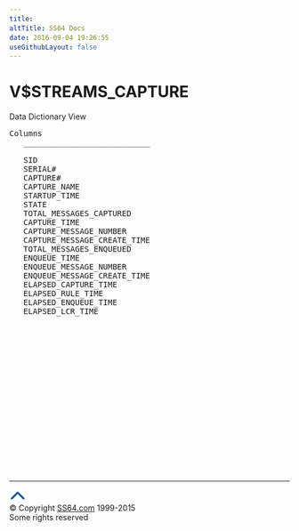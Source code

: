 ```yaml
---
title:
altTitle: SS64 Docs
date: 2016-09-04 19:26:55
useGithubLayout: false
---
```

<!-- #BeginLibraryItem "/Library/head_orav.lbi" --><!-- #EndLibraryItem --><h1>V$STREAMS_CAPTURE </h1>  
 <p> Data Dictionary View </p> 
 
<pre>Columns
   ___________________________
 
   SID
   SERIAL#
   CAPTURE#
   CAPTURE_NAME
   STARTUP_TIME
   STATE
   TOTAL_MESSAGES_CAPTURED
   CAPTURE_TIME
   CAPTURE_MESSAGE_NUMBER
   CAPTURE_MESSAGE_CREATE_TIME
   TOTAL_MESSAGES_ENQUEUED
   ENQUEUE_TIME
   ENQUEUE_MESSAGE_NUMBER
   ENQUEUE_MESSAGE_CREATE_TIME
   ELAPSED_CAPTURE_TIME
   ELAPSED_RULE_TIME
   ELAPSED_ENQUEUE_TIME
   ELAPSED_LCR_TIME

</pre>
<p><b></b></p><!-- #BeginLibraryItem "/Library/foot_orad.lbi" --><p><script async="" src="//pagead2.googlesyndication.com/pagead/js/adsbygoogle.js"></script>
<!-- oracle-footer -->
<ins class="adsbygoogle" style="display:inline-block;width:300px;height:250px" data-ad-client="ca-pub-6140977852749469" data-ad-slot="4275490898"></ins>
<script>
(adsbygoogle = window.adsbygoogle || []).push({});
</script></p>
<hr>
<div id="bl" class="footer"><a href="#"><img src="../images/top.png" width="30" height="22" alt="Back to the Top"></a></div>
<div id="br" class="footer, tagline">© Copyright <a href="http://ss64.com/">SS64.com</a> 1999-2015<br>
Some rights reserved</div>
<!-- #EndLibraryItem -->

